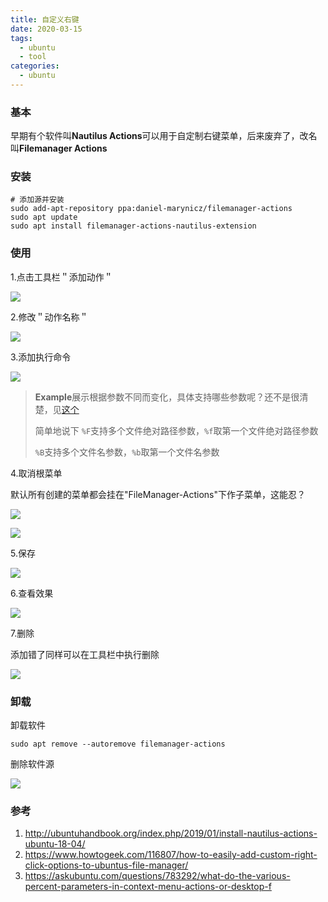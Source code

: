 ```yaml
---
title: 自定义右键
date: 2020-03-15
tags:
  - ubuntu
  - tool
categories:
  - ubuntu
---
```



### 基本

早期有个软件叫**Nautilus Actions**可以用于自定制右键菜单，后来废弃了，改名叫**Filemanager Actions**



### 安装

```shell
# 添加源并安装
sudo add-apt-repository ppa:daniel-marynicz/filemanager-actions
sudo apt update
sudo apt install filemanager-actions-nautilus-extension
```



### 使用

1.点击工具栏＂添加动作＂

![](https://raw.githubusercontent.com/hzmming/myGraphBed/master/20200315215505.png)

2.修改＂动作名称＂

![](https://raw.githubusercontent.com/hzmming/myGraphBed/master/20200315215628.png)

3.添加执行命令

![](https://raw.githubusercontent.com/hzmming/myGraphBed/master/20200315220927.png)

> **Example**展示根据参数不同而变化，具体支持哪些参数呢？还不是很清楚，见[这个](https://askubuntu.com/questions/783292/what-do-the-various-percent-parameters-in-context-menu-actions-or-desktop-f)
>
> 简单地说下 `%F`支持多个文件绝对路径参数，`%f`取第一个文件绝对路径参数
>
> `%B`支持多个文件名参数，`%b`取第一个文件名参数

4.取消根菜单

默认所有创建的菜单都会挂在"FileManager-Actions"下作子菜单，这能忍？

![](https://raw.githubusercontent.com/hzmming/myGraphBed/master/20200315220959.png)

![](https://raw.githubusercontent.com/hzmming/myGraphBed/master/20200315220407.png)

5.保存

![](https://raw.githubusercontent.com/hzmming/myGraphBed/master/20200315221022.png)

6.查看效果

![](https://raw.githubusercontent.com/hzmming/myGraphBed/master/customize-contextmenu.png)

7.删除

添加错了同样可以在工具栏中执行删除

![](https://raw.githubusercontent.com/hzmming/myGraphBed/master/20200315221052.png)

### 卸载

卸载软件

```shell
sudo apt remove --autoremove filemanager-actions
```

删除软件源

![](https://raw.githubusercontent.com/hzmming/myGraphBed/master/20200315215331.png)

### 参考

1. http://ubuntuhandbook.org/index.php/2019/01/install-nautilus-actions-ubuntu-18-04/
2. https://www.howtogeek.com/116807/how-to-easily-add-custom-right-click-options-to-ubuntus-file-manager/
3. https://askubuntu.com/questions/783292/what-do-the-various-percent-parameters-in-context-menu-actions-or-desktop-f

